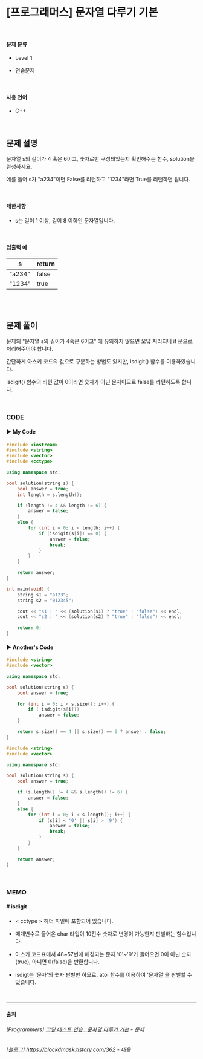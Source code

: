 # [프로그래머스] 문자열 다루기 기본

<br>

#### 문제 분류

- Level 1

- 연습문제

<br>

#### 사용 언어

- C++

<br>

## 문제 설명

문자열 s의 길이가 4 혹은 6이고, 숫자로만 구성돼있는지 확인해주는 함수, solution을 완성하세요.

예를 들어 s가 "a234"이면 False를 리턴하고 "1234"라면 True를 리턴하면 됩니다.

<br>

#### 제한사항

- s는 길이 1 이상, 길이 8 이하인 문자열입니다.


<br>

#### 입출력 예

| s      | return |
| ------ | ------ |
| "a234" | false  |
| "1234" | true   |

<br>

<br>

## 문제 풀이

문제의 "문자열 s의 길이가 4혹은 6이고" 에 유의하지 않으면 오답 처리되니 if 문으로 처리해주어야 합니다.

간단하게 아스키 코드의 값으로 구분하는 방법도 있지만, isdigit() 함수를 이용하였습니다.

isdigit() 함수의 리턴 값이 0이라면 숫자가 아닌 문자이므로 false를 리턴하도록 합니다.

<br>

### CODE

#### ▶ My Code

```c++
#include <iostream>
#include <string>
#include <vector>
#include <cctype>

using namespace std;

bool solution(string s) {
	bool answer = true;
	int length = s.length();

	if (length != 4 && length != 6) {
		answer = false;
	}
	else {
		for (int i = 0; i < length; i++) {
			if (isdigit(s[i]) == 0) {
				answer = false;
				break;
			}
		}
	}

	return answer;
}

int main(void) {
	string s1 = "a123";
	string s2 = "012345";

	cout << "s1 : " << (solution(s1) ? "true" : "false") << endl;
	cout << "s2 : " << (solution(s2) ? "true" : "false") << endl;

	return 0;
}
```

#### ▶ Another's Code

```c++
#include <string>
#include <vector>

using namespace std;

bool solution(string s) {
	bool answer = true;

	for (int i = 0; i < s.size(); i++) {
		if (!isdigit(s[i]))
			answer = false;
	}

	return s.size() == 4 || s.size() == 6 ? answer : false;
}
```

```c++
#include <string>
#include <vector>

using namespace std;

bool solution(string s) {
	bool answer = true;

	if (s.length() != 4 && s.length() != 6) {
		answer = false;
	}
	else {
		for (int i = 0; i < s.length(); i++) {
			if (s[i] < '0' || s[i] > '9') {
				answer = false;
				break;
			}
		}
	}

	return answer;
}
```

<br>

### MEMO

#### # isdigit

- < cctype > 헤더 파일에 포함되어 있습니다.

- 매개변수로 들어온 char 타입이 10진수 숫자로 변경이 가능한지 판별하는 함수입니다.

- 아스키 코드표에서 48~57번에 매칭되는 문자 '0'~'9'가 들어오면 0이 아닌 숫자(true), 아니면 0(false)을 반환합니다.

- isdigt는 '문자'의 숫자 판별만 하므로, atoi 함수를 이용하여 '문자열'을 판별할 수 있습니다.


<br>

******

#### 출처

###### [Programmers] [코딩 테스트 연습 : 문자열 다루기 기본](https://programmers.co.kr/learn/courses/30/lessons/12918) - 문제

###### [블로그] https://blockdmask.tistory.com/362 - 내용
